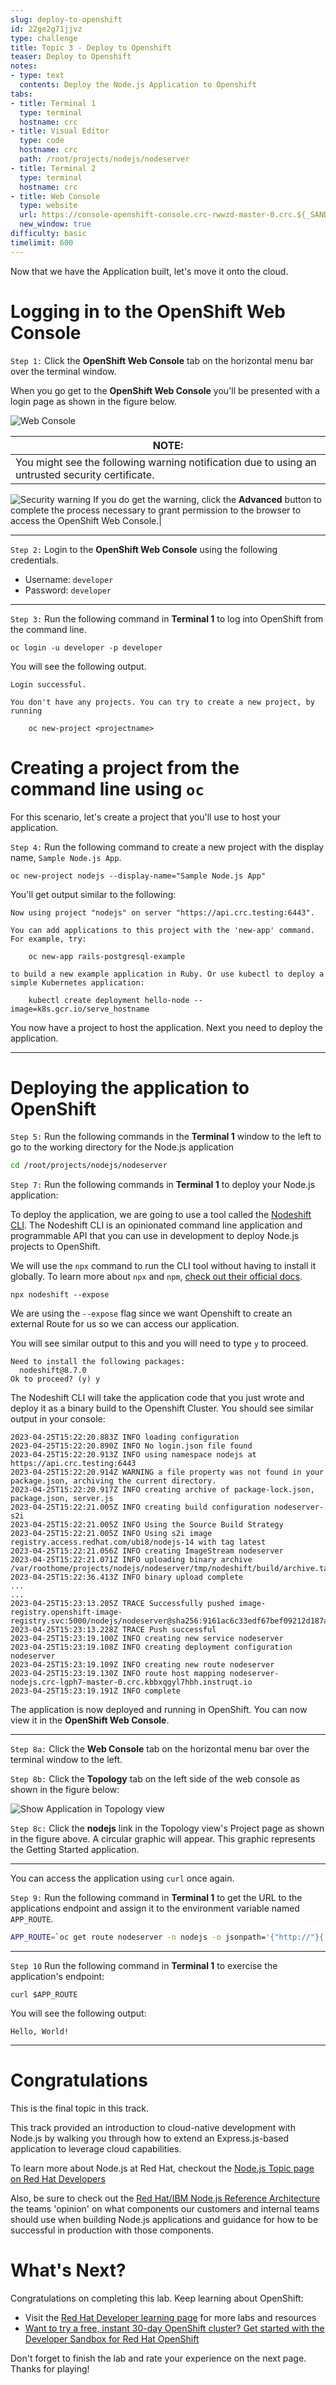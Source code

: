 ```yaml
---
slug: deploy-to-openshift
id: 22ge2g71jjvz
type: challenge
title: Topic 3 - Deploy to Openshift
teaser: Deploy to Openshift
notes:
- type: text
  contents: Deploy the Node.js Application to Openshift
tabs:
- title: Terminal 1
  type: terminal
  hostname: crc
- title: Visual Editor
  type: code
  hostname: crc
  path: /root/projects/nodejs/nodeserver
- title: Terminal 2
  type: terminal
  hostname: crc
- title: Web Console
  type: website
  url: https://console-openshift-console.crc-rwwzd-master-0.crc.${_SANDBOX_ID}.instruqt.io
  new_window: true
difficulty: basic
timelimit: 600
---
```

Now that we have the Application built, let's move it onto the cloud.

# Logging in to the OpenShift Web Console

`Step 1:` Click the **OpenShift Web Console** tab on the horizontal menu bar over the terminal window.

When you go get to the **OpenShift Web Console** you'll be presented with a login page as shown in the figure below.

![Web Console](../assets/web-console-login.png)

|NOTE:|
|----|
|You might see the following warning notification due to using an untrusted security certificate.
![Security warning](../assets/security_warning.png)
If you do get the warning, click the **Advanced** button to complete the process necessary to grant permission to the browser to access the OpenShift Web Console.|

----
`Step 2:`  Login to the **OpenShift Web Console** using the following credentials.

* Username: `developer`
* Password: `developer`

----

`Step 3:` Run the following command in **Terminal 1** to log into OpenShift from the command line.


```
oc login -u developer -p developer
```

You will see the following output.

```console
Login successful.

You don't have any projects. You can try to create a new project, by running

    oc new-project <projectname>
```

# Creating a project from the command line using `oc`

For this scenario, let's create a project that you'll use to host your application.

`Step 4:` Run the following command to create a new project with the display name, `Sample Node.js App`.

```
oc new-project nodejs --display-name="Sample Node.js App"
```

You'll get output similar to the following:

```
Now using project "nodejs" on server "https://api.crc.testing:6443".

You can add applications to this project with the 'new-app' command. For example, try:

    oc new-app rails-postgresql-example

to build a new example application in Ruby. Or use kubectl to deploy a simple Kubernetes application:

    kubectl create deployment hello-node --image=k8s.gcr.io/serve_hostname
```

You now have a project to host the application. Next you need to deploy the application.

----

# Deploying the application to OpenShift

`Step 5:` Run the following commands in the **Terminal 1** window to the left to go to the working directory for the Node.js application

```sh
cd /root/projects/nodejs/nodeserver
```

<!--
IF JUST SHOWING THE NODESHIFT CLI, NO NEED FOR THE DOCKERFILE STUFF

`Step 6:`  Click the **Visual Editor** tab in the horizontal menu bar over the terminal window to the left. You'll see the code editor that is part of the interactive learning environment.

You will notice that a **Dockerfile** and a **.dockerignore** file is now part of the project. This is a very basic and generic Dockerfile to containerize Node.js applications. Feel free to take a minute and view the newly added files.

Once you are done inspecting those files, it is time to deploy this application to Openshift.  While there are multiple ways to do this,  we are going to use the nodeshift cli. -->

`Step 7:` Run the following commands in **Terminal 1** to deploy your Node.js application:

To deploy the application, we are going to use a tool called the [Nodeshift CLI](https://www.npmjs.com/package/nodeshift). The Nodeshift CLI is an opinionated command line application and programmable API that you can use in development to deploy Node.js projects to OpenShift.

We will use the `npx` command to run the CLI tool without having to install it globally. To learn more about `npx` and `npm`, [check out their official docs](https://docs.npmjs.com/cli/v9/commands/npx).

```
npx nodeshift --expose
```

We are using the `--expose` flag since we want Openshift to create an external Route for us so we can access our application.

You will see similar output to this and you will need to type `y` to proceed.

```
Need to install the following packages:
  nodeshift@8.7.0
Ok to proceed? (y) y
```

The Nodeshift CLI will take the application code that you just wrote and deploy it as a binary build to the Openshift Cluster. You should see similar output in your console:

```
2023-04-25T15:22:20.883Z INFO loading configuration
2023-04-25T15:22:20.890Z INFO No login.json file found
2023-04-25T15:22:20.913Z INFO using namespace nodejs at https://api.crc.testing:6443
2023-04-25T15:22:20.914Z WARNING a file property was not found in your package.json, archiving the current directory.
2023-04-25T15:22:20.917Z INFO creating archive of package-lock.json, package.json, server.js
2023-04-25T15:22:21.005Z INFO creating build configuration nodeserver-s2i
2023-04-25T15:22:21.005Z INFO Using the Source Build Strategy
2023-04-25T15:22:21.005Z INFO Using s2i image registry.access.redhat.com/ubi8/nodejs-14 with tag latest
2023-04-25T15:22:21.056Z INFO creating ImageStream nodeserver
2023-04-25T15:22:21.071Z INFO uploading binary archive /var/roothome/projects/nodejs/nodeserver/tmp/nodeshift/build/archive.tar
2023-04-25T15:22:36.413Z INFO binary upload complete
...
...
2023-04-25T15:23:13.205Z TRACE Successfully pushed image-registry.openshift-image-registry.svc:5000/nodejs/nodeserver@sha256:9161ac6c33edf67bef09212d187a305fa438c93f41001a5aed5db8ed6a478af4
2023-04-25T15:23:13.228Z TRACE Push successful
2023-04-25T15:23:19.100Z INFO creating new service nodeserver
2023-04-25T15:23:19.108Z INFO creating deployment configuration nodeserver
2023-04-25T15:23:19.109Z INFO creating new route nodeserver
2023-04-25T15:23:19.130Z INFO route host mapping nodeserver-nodejs.crc-lgph7-master-0.crc.kbbxqgyl7hbh.instruqt.io
2023-04-25T15:23:19.191Z INFO complete
```


The application is now deployed and running in OpenShift. You can now view it in the **OpenShift Web Console**.

----

`Step 8a:` Click the **Web Console** tab on the horizontal menu bar over the terminal window to the left.

`Step 8b:` Click the **Topology** tab on the left side of the web console as shown in the figure below:

![Show Application in Topology view](../assets/show_app_in_topology_nodejs.png)

`Step 8c:` Click the **nodejs** link in the Topology view's Project page as shown in the figure above. A circular graphic will appear. This graphic represents the Getting Started application.

----

You can access the application using `curl` once again.

`Step 9:` Run the following command in **Terminal 1** to get the URL to the applications endpoint and assign it to the environment variable named `APP_ROUTE`.

```bash
APP_ROUTE=`oc get route nodeserver -n nodejs -o jsonpath='{"http://"}{.spec.host}{"/"}{"\n"}'`
```

----
`Step 10` Run the following command in **Terminal 1** to exercise the application's endpoint:

```
curl $APP_ROUTE
```

You will see the following output:

```console
Hello, World!
```


----



# Congratulations

This is the final topic in this track.

This track provided an introduction to cloud-native development with Node.js by walking you through how to extend an Express.js-based application to leverage cloud capabilities.

To learn more about Node.js at Red Hat, checkout the [Node.js Topic page on Red Hat Developers](https://developers.redhat.com/topics/nodejs)

Also, be sure to check out the [Red Hat/IBM Node.js Reference Architecture](https://github.com/nodeshift/nodejs-reference-architecture) the teams 'opinion' on what components our customers and internal teams should use when building Node.js applications and guidance for how to be successful in production with those components.


# What's Next?

Congratulations on completing this lab. Keep learning about OpenShift:

* Visit the [Red Hat Developer learning page](https://developers.redhat.com/learn) for more labs and resources
* [Want to try a free, instant 30-day OpenShift cluster? Get started with the Developer Sandbox for Red Hat OpenShift](https://developers.redhat.com/developer-sandbox)

Don't forget to finish the lab and rate your experience on the next page. Thanks for playing!

